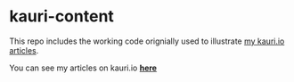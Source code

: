 # kauri-content

This repo includes the working code orignially used to illustrate [my kauri.io articles](https://kauri.io/public-profile/f0f15cedc719b5a55470877b0710d5c7816916b1).

You can see my articles on kauri.io [**here**](https://kauri.io/public-profile/f0f15cedc719b5a55470877b0710d5c7816916b1)
